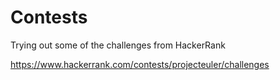 # Contests

Trying out some of the challenges from HackerRank

https://www.hackerrank.com/contests/projecteuler/challenges
